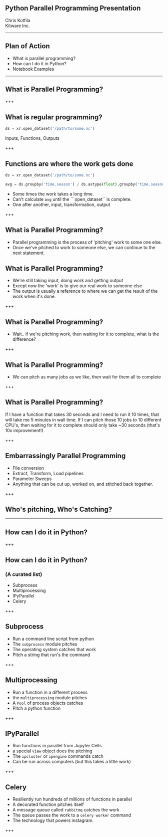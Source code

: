 ## Python Parallel Programming Presentation

Chris Kotfila
<br>
Kitware Inc.
<br>

---
## Plan of Action
+ What is parallel programming?
+ How can I do it in Python?
+ Notebook Examples

---

## What is Parallel Programming?

+++

## What is regular programming?

```python
ds = xr.open_dataset('/path/to/some.nc')
```
Inputs, Functions, Outputs

+++ 

## Functions are where the work gets done

```python
ds = xr.open_dataset('/path/to/some.nc')

avg = ds.groupby('time.season') / ds.astype(float).groupby('time.season').sum()
```
+ Some times the work takes a long time.
+ Can't calculate ```avg``` until the ```open_dataset`` is complete.
+ One after another, input, transformation, output

+++

## What is Parallel Programming?

+ Parallel programming is the process of 'pitching' work to some one else.
+ Once we've pitched to work to someone else,  we can continue to the next statement.

## What is Parallel Programming?

+ We're still taking input, doing work and getting output
+ Except now the 'work' is to give our real work to someone else
+ The output is usually a reference to where we can get the result of the work when it's done.

+++

## What is Parallel Programming?

+ Wait.. if we're pitching work, then waiting for it to complete,  what is the difference?

+++ 

## What is Parallel Programming?

+ We can pitch as many jobs as we like, then wait for them all to complete

+++

## What is Parallel Programming?

If I have a function that takes 30 seconds and I need to run it 10 times, that will take me 5 minutes in wall time.  If I can pitch those 10 jobs to 10 different CPU's, then waiting for it to complete should only take ~30 seconds (that's 10x improvement!)

+++ 

## Embarrassingly Parallel Programming

+ File conversion
+ Extract, Transform, Load pipelines
+ Parameter Sweeps 
+ Anything that can be cut up, worked on, and stitched back together. 


+++
## Who's pitching, Who's Catching?


---

## How can I do it in Python?

+++

## How can I do it in Python?
### (A curated list)
+ Subprocess
+ Multiprocessing
+ IPyParallel
+ Celery

+++

## Subprocess
+ Run a command line script from python
+ The ```subprocess``` module pitches
+ The operating system catches that work
+ Pitch a string that run's the command

+++

## Multiprocessing
+ Run a function in a different process
+ the ```multiprocessing``` module pitches
+ A ```Pool``` of process objects catches
+ Pitch a python function

+++

## IPyParallel
+ Run functions in parallel from Jupyter Cells
+ a special ```view``` object does the pitching
+ The ```ipcluster``` or ```ipengine``` commands catch
+ Can be run across computers (but this takes a little work)


+++

## Celery
+ Resiliently run hundreds of millions of functions in parallel
+ A decorated function pitches itself
+ A message queue called ```rabbitmq``` catches the work
+ The queue passes the work to a ```celery worker``` command
+ The technology that powers instagram. 

+++

